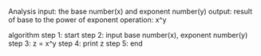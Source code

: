Analysis 
input: the base number(x) and exponent number(y)
output: result of base to the power of exponent 
operation: x^y

algorithm 
step 1: start 
step 2: input base number(x), exponent number(y)
step 3: z = x^y
step 4: print z
step 5: end

